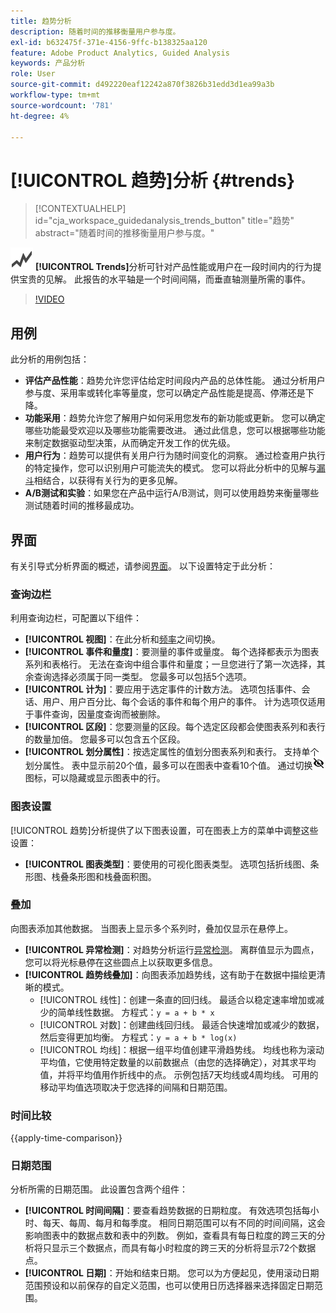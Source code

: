 ```yaml
---
title: 趋势分析
description: 随着时间的推移衡量用户参与度。
exl-id: b632475f-371e-4156-9ffc-b138325aa120
feature: Adobe Product Analytics, Guided Analysis
keywords: 产品分析
role: User
source-git-commit: d492220eaf12242a870f3826b31edd3d1ea99a3b
workflow-type: tm+mt
source-wordcount: '781'
ht-degree: 4%

---
```


# [!UICONTROL 趋势]分析 {#trends}

<!-- markdownlint-disable MD034 -->

>[!CONTEXTUALHELP]
>id="cja_workspace_guidedanalysis_trends_button"
>title="趋势"
>abstract="随着时间的推移衡量用户参与度。"

<!-- markdownlint-enable MD034 -->

![GraphTrend](/help/assets/icons/GraphTrend.svg) **[!UICONTROL Trends]**&#x200B;分析可针对产品性能或用户在一段时间内的行为提供宝贵的见解。 此报告的水平轴是一个时间间隔，而垂直轴测量所需的事件。

>[!VIDEO](https://video.tv.adobe.com/v/3421666/?learn=on)

## 用例

此分析的用例包括：

* **评估产品性能**：趋势允许您评估给定时间段内产品的总体性能。 通过分析用户参与度、采用率或转化率等量度，您可以确定产品性能是提高、停滞还是下降。
* **功能采用**：趋势允许您了解用户如何采用您发布的新功能或更新。 您可以确定哪些功能最受欢迎以及哪些功能需要改进。 通过此信息，您可以根据哪些功能来制定数据驱动型决策，从而确定开发工作的优先级。
* **用户行为**：趋势可以提供有关用户行为随时间变化的洞察。 通过检查用户执行的特定操作，您可以识别用户可能流失的模式。 您可以将此分析中的见解与[漏斗](funnel.md)相结合，以获得有关行为的更多见解。
* **A/B测试和实验**：如果您在产品中运行A/B测试，则可以使用趋势来衡量哪些测试随着时间的推移最成功。

## 界面

有关引导式分析界面的概述，请参阅[界面](../overview.md#interface)。 以下设置特定于此分析：

### 查询边栏

利用查询边栏，可配置以下组件：

* **[!UICONTROL 视图]**：在此分析和[频率](frequency.md)之间切换。
* **[!UICONTROL 事件和量度]**：要测量的事件或量度。 每个选择都表示为图表系列和表格行。 无法在查询中组合事件和量度；一旦您进行了第一次选择，其余查询选择必须属于同一类型。 您最多可以包括5个选项。
* **[!UICONTROL 计为]**：要应用于选定事件的计数方法。 选项包括事件、会话、用户、用户百分比、每个会话的事件和每个用户的事件。 计为选项仅适用于事件查询，因量度查询而被删除。
* **[!UICONTROL 区段]**：您要测量的区段。每个选定区段都会使图表系列和表行的数量加倍。 您最多可以包含五个区段。
* **[!UICONTROL 划分属性]**：按选定属性的值划分图表系列和表行。 支持单个划分属性。 表中显示前20个值，最多可以在图表中查看10个值。 通过切换![显示隐藏图标](../assets/hide-in-chart.png)图标，可以隐藏或显示图表中的行。

### 图表设置

[!UICONTROL 趋势]分析提供了以下图表设置，可在图表上方的菜单中调整这些设置：

* **[!UICONTROL 图表类型]**：要使用的可视化图表类型。 选项包括折线图、条形图、栈叠条形图和栈叠面积图。

### 叠加

向图表添加其他数据。 当图表上显示多个系列时，叠加仅显示在悬停上。

* **[!UICONTROL 异常检测]**：对趋势分析运行[异常检测](/help/analysis-workspace/c-anomaly-detection/anomaly-detection.md)。 离群值显示为圆点，您可以将光标悬停在这些圆点上以获取更多信息。
* **[!UICONTROL 趋势线叠加]**：向图表添加趋势线，这有助于在数据中描绘更清晰的模式。
   * [!UICONTROL 线性]：创建一条直的回归线。 最适合以稳定速率增加或减少的简单线性数据。 方程式：`y = a + b * x`
   * [!UICONTROL 对数]：创建曲线回归线。 最适合快速增加或减少的数据，然后变得更加均衡。 方程式：`y = a + b * log(x)`
   * [!UICONTROL 均线]：根据一组平均值创建平滑趋势线。 均线也称为滚动平均值，它使用特定数量的以前数据点（由您的选择确定），对其求平均值，并将平均值用作折线中的点。 示例包括7天均线或4周均线。 可用的移动平均值选项取决于您选择的间隔和日期范围。

### 时间比较

{{apply-time-comparison}}


### 日期范围

分析所需的日期范围。 此设置包含两个组件：

* **[!UICONTROL 时间间隔]**：要查看趋势数据的日期粒度。 有效选项包括每小时、每天、每周、每月和每季度。 相同日期范围可以有不同的时间间隔，这会影响图表中的数据点数和表中的列数。 例如，查看具有每日粒度的跨三天的分析将只显示三个数据点，而具有每小时粒度的跨三天的分析将显示72个数据点。
* **[!UICONTROL 日期]**：开始和结束日期。 您可以为方便起见，使用滚动日期范围预设和以前保存的自定义范围，也可以使用日历选择器来选择固定日期范围。


<!--

## Example

See below for an example of the analysis.

![Trends compare](../assets/trends-compare.png)

-->